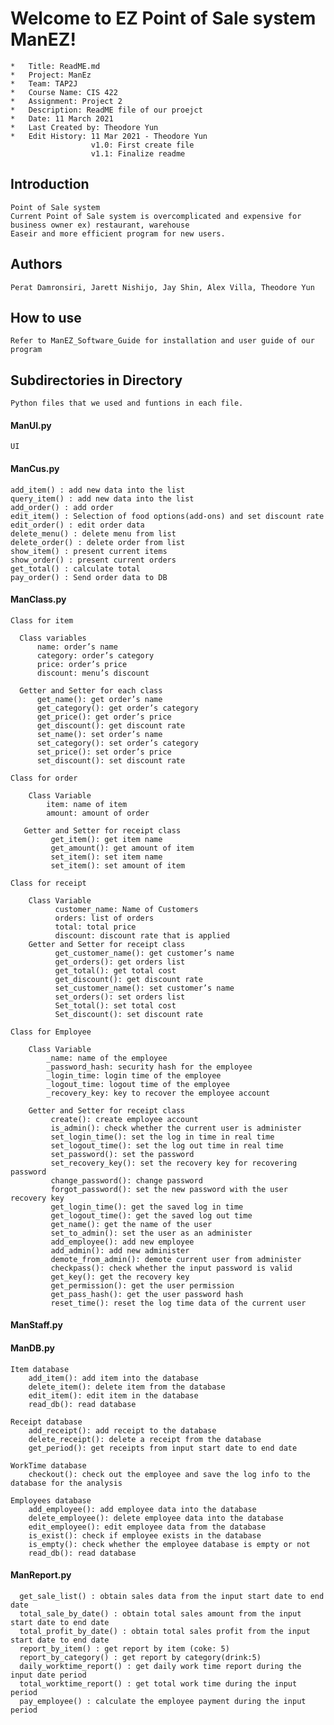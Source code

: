 # Welcome to EZ Point of Sale system ManEZ!

    *   Title: ReadME.md
    *   Project: ManEz
    *   Team: TAP2J
    *   Course Name: CIS 422
    *   Assignment: Project 2
    *   Description: ReadME file of our proejct
    *   Date: 11 March 2021
    *   Last Created by: Theodore Yun
    *   Edit History: 11 Mar 2021 - Theodore Yun
                      v1.0: First create file
                      v1.1: Finalize readme
                  
 
## Introduction
    Point of Sale system
    Current Point of Sale system is overcomplicated and expensive for business owner ex) restaurant, warehouse
    Easeir and more efficient program for new users.

## Authors
    Perat Damronsiri, Jarett Nishijo, Jay Shin, Alex Villa, Theodore Yun

## How to use
    Refer to ManEZ_Software_Guide for installation and user guide of our program

## Subdirectories in Directory
    Python files that we used and funtions in each file.
    
#### ManUI.py
    UI
    
#### ManCus.py
    add_item() : add new data into the list
    query_item() : add new data into the list
    add_order() : add order
    edit_item() : Selection of food options(add-ons) and set discount rate
    edit_order() : edit order data
    delete_menu() : delete menu from list
    delete_order() : delete order from list
    show_item() : present current items
    show_order() : present current orders
    get_total() : calculate total
    pay_order() : Send order data to DB

#### ManClass.py
    Class for item
    
      Class variables
          name: order’s name
          category: order’s category	
          price: order’s price
          discount: menu’s discount
        
      Getter and Setter for each class
          get_name(): get order’s name
          get_category(): get order’s category	
          get_price(): get order’s price
          get_discount(): get discount rate
          set_name(): set order’s name
          set_category(): set order’s category	
          set_price(): set order’s price
          set_discount(): set discount rate
         
    Class for order
    
        Class Variable
            item: name of item
            amount: amount of order
        
       Getter and Setter for receipt class
             get_item(): get item name
             get_amount(): get amount of item
             set_item(): set item name
             set_item(): set amount of item
    
    Class for receipt
    
        Class Variable
              customer_name: Name of Customers
              orders: list of orders
              total: total price
              discount: discount rate that is applied
        Getter and Setter for receipt class
              get_customer_name(): get customer’s name
              get_orders(): get orders list
              get_total(): get total cost
              get_discount(): get discount rate
              set_customer_name(): set customer’s name	
              set_orders(): set orders list
              Set_total(): set total cost
              Set_discount(): set discount rate
        
    Class for Employee
    
        Class Variable
            _name: name of the employee
            _password_hash: security hash for the employee
            _login_time: login time of the employee
            _logout_time: logout time of the employee
            _recovery_key: key to recover the employee account
        
        Getter and Setter for receipt class
             create(): create employee account
             is_admin(): check whether the current user is administer
             set_login_time(): set the log in time in real time
             set_logout_time(): set the log out time in real time
             set_password(): set the password
             set_recovery_key(): set the recovery key for recovering password
             change_password(): change password
             forgot_password(): set the new password with the user recovery key
             get_login_time(): get the saved log in time
             get_logout_time(): get the saved log out time
             get_name(): get the name of the user
             set_to_admin(): set the user as an administer
             add_employee(): add new employee
             add_admin(): add new administer
             demote_from_admin(): demote current user from administer
             checkpass(): check whether the input password is valid
             get_key(): get the recovery key
             get_permission(): get the user permission
             get_pass_hash(): get the user password hash
             reset_time(): reset the log time data of the current user

#### ManStaff.py
#### ManDB.py

    Item database
        add_item(): add item into the database 
        delete_item(): delete item from the database
        edit_item(): edit item in the database
        read_db(): read database
        
    Receipt database
        add_receipt(): add receipt to the database
        delete_receipt(): delete a receipt from the database
        get_period(): get receipts from input start date to end date
        
    WorkTime database
        checkout(): check out the employee and save the log info to the database for the analysis
        
    Employees database
        add_employee(): add employee data into the database
        delete_employee(): delete employee data into the database
        edit_employee(): edit employee data from the database
        is_exist(): check if employee exists in the database
        is_empty(): check whether the employee database is empty or not
        read_db(): read database
        
#### ManReport.py
      get_sale_list() : obtain sales data from the input start date to end date
      total_sale_by_date() : obtain total sales amount from the input start date to end date
      total_profit_by_date() : obtain total sales profit from the input start date to end date
      report_by_item() : get report by item (coke: 5)
      report_by_category() : get report by category(drink:5)
      daily_worktime_report() : get daily work time report during the input date period
      total_worktime_report() : get total work time during the input period
      pay_employee() : calculate the employee payment during the input period
